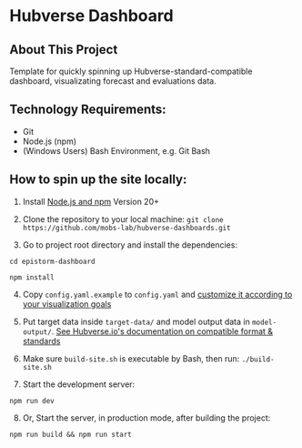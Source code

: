 # Hubverse Dashboard

## About This Project

Template for quickly spinning up Hubverse-standard-compatible dashboard, visualizating forecast and evaluations data.

## Technology Requirements:

- Git
- Node.js (npm)
- (Windows Users) Bash Environment, e.g. Git Bash

## How to spin up the site locally:

1. Install [Node.js and npm](https://docs.npmjs.com/downloading-and-installing-node-js-and-npm) Version 20+
2. Clone the repository to your local machine:
   `git clone https://github.com/mobs-lab/hubverse-dashboards.git`

3. Go to project root directory and install the dependencies:

`cd epistorm-dashboard`

`npm install`

4. Copy `config.yaml.example` to `config.yaml` and [customize it according to your visualization goals](Configurations.md)

5. Put target data inside `target-data/` and model output data in `model-output/`. [See Hubverse.io's documentation on compatible format & standards](https://hubverse.io/tools/data.html)

6. Make sure `build-site.sh` is executable by Bash, then run: `./build-site.sh`

7. Start the development server:

`npm run dev`

8. Or, Start the server, in production mode, after building the project:

`npm run build && npm run start`
